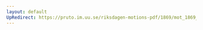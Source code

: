 ```yaml
---
layout: default
UpRedirect: https://pruto.im.uu.se/riksdagen-motions-pdf/1869/mot_1869__ak__346/mot_1869__ak__346-003.pdf
---
```

